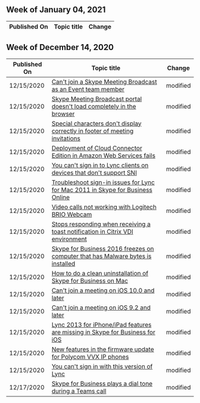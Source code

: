 <!-- This file is generated automatically each week. Changes made to this file will be overwritten.-->



## Week of January 04, 2021


| Published On |Topic title | Change |
|------|------------|--------|


## Week of December 14, 2020


| Published On |Topic title | Change |
|------|------------|--------|
| 12/15/2020 | [Can't join a Skype Meeting Broadcast as an Event team member](/skypeforbusiness/troubleshoot/online-meeting-broadcast/cant-join-skype-meeting-broadcast) | modified |
| 12/15/2020 | [Skype Meeting Broadcast portal doesn't load completely in the browser](/skypeforbusiness/troubleshoot/online-meeting-broadcast/meeting-broadcast-portal-not-load) | modified |
| 12/15/2020 | [Special characters don't display correctly in footer of meeting invitations](/skypeforbusiness/troubleshoot/online-meetings/special-characters-not-display-correctly) | modified |
| 12/15/2020 | [Deployment of Cloud Connector Edition in Amazon Web Services fails](/skypeforbusiness/troubleshoot/online-phone-system/deployment-of-cloud-connector-edition) | modified |
| 12/15/2020 | [You can't sign in to Lync clients on devices that don't support SNI](/skypeforbusiness/troubleshoot/online-sign-in/cant-sign-in-to-lync-not-support-sni) | modified |
| 12/15/2020 | [Troubleshoot sign-in issues for Lync for Mac 2011 in Skype for Business Online](/skypeforbusiness/troubleshoot/online-sign-in/sign-in-issues-lync-for-mac) | modified |
| 12/15/2020 | [Video calls not working with Logitech BRIO Webcam](/skypeforbusiness/troubleshoot/server-conferencing/cant-do-video-call) | modified |
| 12/15/2020 | [Stops responding when receiving a toast notification in Citrix VDI environment](/skypeforbusiness/troubleshoot/server-configuration/not-responding-receive-toast-notification) | modified |
| 12/15/2020 | [Skype for Business 2016 freezes on computer that has Malware bytes is installed](/skypeforbusiness/troubleshoot/server-configuration/skype-for-business-2016-freeze-malwarebytes) | modified |
| 12/15/2020 | [How to do a clean uninstallation of Skype for Business on Mac](/skypeforbusiness/troubleshoot/server-install-or-uninstall/clean-uninstallation) | modified |
| 12/15/2020 | [Can't join a meeting on iOS 10.0 and later](/skypeforbusiness/troubleshoot/server-meetings/cant-join-meeting-on-ios-10-later) | modified |
| 12/15/2020 | [Can't join a meeting on iOS 9.2 and later](/skypeforbusiness/troubleshoot/server-meetings/cant-join-meeting-on-ios-9-2) | modified |
| 12/15/2020 | [Lync 2013 for iPhone/iPad features are missing in Skype for Business for iOS](/skypeforbusiness/troubleshoot/server-mobile-devices/lync-2013-iphone-features-missing-ios-client) | modified |
| 12/15/2020 | [New features in the firmware update for Polycom VVX IP phones](/skypeforbusiness/troubleshoot/server-phone-system/new-features-in-firmware-update) | modified |
| 12/15/2020 | [You can't sign in with this version of Lync](/skypeforbusiness/troubleshoot/server-sign-in/you-cant-sign-in-with-this-version-of-lync) | modified |
| 12/17/2020 | [Skype for Business plays a dial tone during a Teams call](/skypeforbusiness/troubleshoot/server-conferencing/sfb-play-dial-tone-teams-call) | modified |
